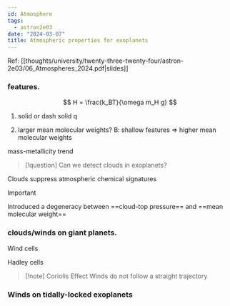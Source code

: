 ```yaml
---
id: Atmosphere
tags:
  - astron2e03
date: "2024-03-07"
title: Atmospheric properties for exoplanets
---
```


Ref: [[thoughts/university/twenty-three-twenty-four/astron-2e03/06_Atmospheres_2024.pdf|slides]]

### features.

$$
H = \frac{k_BT}{\omega m_H g}
$$

1. solid or dash
   solid q

2. larger mean molecular weights?
   B: shallow features => higher mean molecular weights

mass-metallicity trend

> [!question]
> Can we detect clouds in exoplanets?

Clouds suppress atmospheric chemical signatures

> [!important]
> Introduced a degeneracy between ==cloud-top pressure== and ==mean molecular weight==

### clouds/winds on giant planets.

Wind cells

Hadley cells

> [!note] Coriolis Effect
> Winds do not follow a straight trajectory

### Winds on tidally-locked exoplanets
